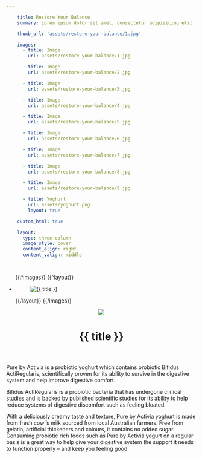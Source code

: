 ```yaml
---

    title: Restore Your Balance
    summary: Lorem ipsum dolor sit amet, consectetur adipisicing elit. Quasi fugit quae, reiciendis ut amet voluptatem, vero temporibus sequi fuga quia provident. Atque error rerum, maxime doloribus laboriosam! Quo, quaerat. Deserunt!

    thumb_url: 'assets/restore-your-balance/1.jpg'

    images:
      - title: Image
        url: assets/restore-your-balance/1.jpg

      - title: Image
        url: assets/restore-your-balance/2.jpg

      - title: Image
        url: assets/restore-your-balance/3.jpg

      - title: Image
        url: assets/restore-your-balance/4.jpg

      - title: Image
        url: assets/restore-your-balance/5.jpg

      - title: Image
        url: assets/restore-your-balance/6.jpg

      - title: Image
        url: assets/restore-your-balance/7.jpg

      - title: Image
        url: assets/restore-your-balance/8.jpg

      - title: Image
        url: assets/restore-your-balance/9.jpg

      - title: Yoghurt
        url: assets/yoghurt.png
        layout: true

    custom_html: true

    layout:
      type: three-column
      image_style: cover
      content_align: right
      content_valign: middle

---
```


<div class="cover col x8">
  <ul class="polaroids">
  {{#images}}
    {{^layout}}
    <li class="polaroid-wrap">
      <figure class="polaroid">
        <img src="{{ url }}" alt="{{ title }}" title="{{ title }}">
      </figure>
    </li>
    {{/layout}}
  {{/images}}
  </ul>
</div>

<div class="content col x4">
  <header>
    <img src="assets/yoghurt.png" data-media-id="images:10" data-original>
    <h1>{{ title }}</h1>
  </header>
  <div class="body">
    <p>Pure by Activia is a probiotic yoghurt which contains probiotic Bifidus ActiRegularis, scientifically proven for its ability to survive in the digestive system and help improve digestive comfort.</p>
    <p>Bifidus ActiRegularis is a probiotic bacteria that has undergone clinical studies and is backed by published scientific studies for its ability to help reduce systems of digestive discomfort such as feeling bloated.</p>
    <p>With a deliciously creamy taste and texture, Pure by Activia yoghurt is made from fresh cow’’s milk sourced from local Australian farmers. Free from gelatin, artificial thickeners and colours, it contains no added sugar. Consuming probiotic rich foods such as Pure by Activia yogurt on a regular basis is a great way to help give your digestive system the support it needs to function properly – and keep you feeling good.</p>
  </div>
</div>
